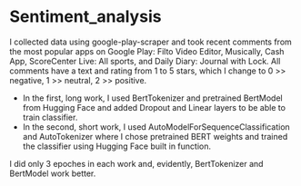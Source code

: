 # Sentiment_analysis

I collected data using google-play-scraper and took recent comments from the most popular apps on Google Play:
Filto Video Editor, Musically, Cash App, ScoreCenter Live: All sports, and Daily Diary: Journal with Lock. All comments have a text and rating from 1 to 5 stars, which I change to 0 >> negative,  1 >> neutral, 2 >> positive.  <p>
- In the first, long work,  I used BertTokenizer and pretrained BertModel from Hugging Face and added Dropout and Linear layers to be able to train classifier. 
- In the second, short work, I used AutoModelForSequenceClassification and AutoTokenizer where I chose pretrained BERT weights and trained the classifier using Hugging Face built in function. 

I did only 3 epoches in each work and, evidently, BertTokenizer and BertModel work better. 
